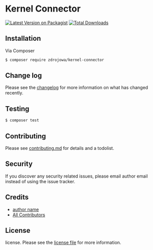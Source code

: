 # Kernel Connector

[![Latest Version on Packagist][ico-version]][link-packagist]
[![Total Downloads][ico-downloads]][link-downloads]

## Installation

Via Composer

``` bash
$ composer require zdrojowa/kernel-connector
```

## Change log

Please see the [changelog](changelog.md) for more information on what has changed recently.

## Testing

``` bash
$ composer test
```

## Contributing

Please see [contributing.md](contributing.md) for details and a todolist.

## Security

If you discover any security related issues, please email author email instead of using the issue tracker.

## Credits

- [author name][link-author]
- [All Contributors][link-contributors]

## License

license. Please see the [license file](license.md) for more information.

[ico-version]: https://img.shields.io/packagist/v/zdrojowa/kernel-connector.svg?style=flat-square
[ico-downloads]: https://img.shields.io/packagist/dt/zdrojowa/kernel-connector.svg?style=flat-square

[link-packagist]: https://packagist.org/packages/zdrojowa/kernel-connector
[link-downloads]: https://packagist.org/packages/zdrojowa/kernel-connector
[link-author]: https://github.com/zdrojowa
[link-contributors]: ../../contributors
